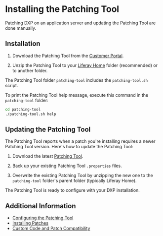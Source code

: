 # Installing the Patching Tool

Patching DXP on an application server and updating the Patching Tool are done manually.

## Installation

1.  Download the Patching Tool from the [Customer Portal](THIS-URL-DOESNT-EXIST-YET).

1.  Unzip the Patching Tool to your [Liferay Home](../../reference/liferay-home.md) folder (recommended) or to another folder.

The Patching Tool folder `patching-tool` includes the `patching-tool.sh` script.

To print the Patching Tool help message, execute this command in the `patching-tool` folder:

```bash
cd patching-tool
./patching-tool.sh help
```

## Updating the Patching Tool

The Patching Tool reports when a patch you're installing requires a newer Patching Tool version. Here's how to update the Patching Tool:

1. Download the latest [Patching Tool](THIS-URL-DOESNT-EXIST-YET).

1. Back up your existing Patching Tool `.properties` files.

1. Overwrite the existing Patching Tool by unzipping the new one to the `patching-tool` folder's parent folder (typically Liferay Home).

The Patching Tool is ready to configure with your DXP installation.

## Additional Information

* [Configuring the Patching Tool](./configuring-the-patching-tool.md)
* [Installing Patches](./installing-patches.md)
* [Custom Code and Patch Compatibility](./advanced-patching/custom-code-and-patch-compatibility.md)

